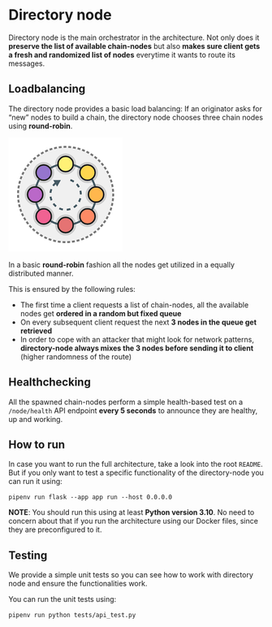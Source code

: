 # Directory node

Directory node is the main orchestrator in the architecture. Not only does it **preserve the list of available chain-nodes** but also **makes sure client gets a fresh and randomized list of nodes** everytime it wants to route its messages.


## Loadbalancing

The directory node provides a basic load balancing: If an originator asks for “new” nodes to build a chain, the directory node chooses three chain nodes using **round-robin**.

![image.png](./image.png)

In a basic **round-robin** fashion all the nodes get utilized in a equally distributed manner.

 This is ensured by the following rules:
- The first time a client requests a list of chain-nodes, all the available nodes get **ordered in a random but fixed queue**
- On every subsequent client request the next **3 nodes in the queue get retrieved**
- In order to cope with an attacker that might look for network patterns, **directory-node always mixes the 3 nodes before sending it to client** (higher randomness of the route)


## Healthchecking

All the spawned chain-nodes perform a simple health-based test on a `/node/health` API endpoint **every 5 seconds** to announce they are healthy, up and working. 


## How to run

In case you want to run the full architecture, take a look into the root `README`. But if you only want to test a specific functionality of the directory-node you can run it using:

	pipenv run flask --app app run --host 0.0.0.0

**NOTE**: You should run this using at least **Python version 3.10**. No need to concern about that if you run the architecture using our Docker files, since they are preconfigured to it.

## Testing

We provide a simple unit tests so you can see how to work with directory node and ensure the functionalities work. 

You can run the unit tests using:

	pipenv run python tests/api_test.py

